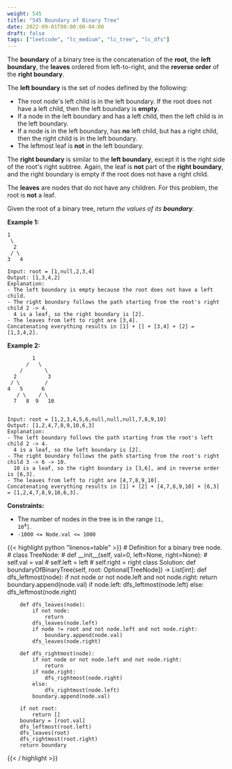 ```yaml
---
weight: 545
title: "545 Boundary of Binary Tree"
date: 2022-09-01T00:00:00-04:00
draft: false
tags: ["leetcode", "lc_medium", "lc_tree", "lc_dfs"]
---
```


The **boundary** of a binary tree is the concatenation of the **root**, the **left boundary**, the **leaves** ordered from left-to-right, and the **reverse order** of the **right boundary**.

The **left boundary** is the set of nodes defined by the following:
- The root node's left child is in the left boundary. If the root does not have a left child, then the left boundary is **empty**.
- If a node in the left boundary and has a left child, then the left child is in the left boundary.
- If a node is in the left boundary, has **no** left child, but has a right child, then the right child is in the left boundary.
- The leftmost leaf is **not** in the left boundary.

The **right boundary** is similar to the **left boundary**, except it is the right side of the root's right subtree. Again, the leaf is **not** part of the **right boundary**, and the right boundary is empty if the root does not have a right child.

The **leaves** are nodes that do not have any children. For this problem, the root is **not** a leaf.

Given the root of a binary tree, return _the values of its **boundary**._

**Example 1:**
```
1
 \
  2
 / \
3   4

Input: root = [1,null,2,3,4]
Output: [1,3,4,2]
Explanation:
- The left boundary is empty because the root does not have a left child.
- The right boundary follows the path starting from the root's right child 2 -> 4.
  4 is a leaf, so the right boundary is [2].
- The leaves from left to right are [3,4].
Concatenating everything results in [1] + [] + [3,4] + [2] = [1,3,4,2].
```
**Example 2:**
```
        1
      /   \
    /       \
  2          3
 / \        /
4   5      6
   / \    / \
  7   8  9   10


Input: root = [1,2,3,4,5,6,null,null,null,7,8,9,10]
Output: [1,2,4,7,8,9,10,6,3]
Explanation:
- The left boundary follows the path starting from the root's left child 2 -> 4.
  4 is a leaf, so the left boundary is [2].
- The right boundary follows the path starting from the root's right child 3 -> 6 -> 10.
  10 is a leaf, so the right boundary is [3,6], and in reverse order is [6,3].
- The leaves from left to right are [4,7,8,9,10].
Concatenating everything results in [1] + [2] + [4,7,8,9,10] + [6,3]
= [1,2,4,7,8,9,10,6,3].
```

**Constraints:**
- The number of nodes in the tree is in the range <code>[1, 10<sup>4</sup>]</code>.
- `-1000 <= Node.val <= 1000`

<div class="tabs"></div>
<div class="tab-content">
<div id="python" class="lang">
{{< highlight python "linenos=table" >}}
# Definition for a binary tree node.
# class TreeNode:
#     def __init__(self, val=0, left=None, right=None):
#         self.val = val
#         self.left = left
#         self.right = right
class Solution:
    def boundaryOfBinaryTree(self, root: Optional[TreeNode]) -> List[int]:
        def dfs_leftmost(node):
            if not node or not node.left and not node.right:
                return
            boundary.append(node.val)
            if node.left:
                dfs_leftmost(node.left)
            else:
                dfs_leftmost(node.right)

        def dfs_leaves(node):
            if not node:
                return
            dfs_leaves(node.left)
            if node != root and not node.left and not node.right:
                boundary.append(node.val)
            dfs_leaves(node.right)

        def dfs_rightmost(node):
            if not node or not node.left and not node.right:
                return
            if node.right:
                dfs_rightmost(node.right)
            else:
                dfs_rightmost(node.left)
            boundary.append(node.val)

        if not root:
            return []
        boundary = [root.val]
        dfs_leftmost(root.left)
        dfs_leaves(root)
        dfs_rightmost(root.right)
        return boundary
{{< / highlight >}}
</div>
</div>

